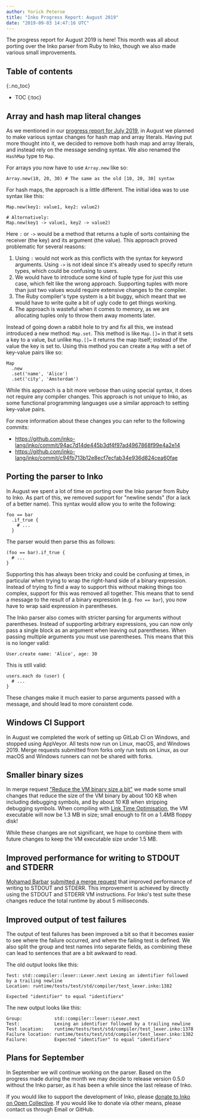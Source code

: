 ```yaml
---
author: Yorick Peterse
title: "Inko Progress Report: August 2019"
date: "2019-09-03 14:47:16 UTC"
---
```


The progress report for August 2019 is here! This month was all about porting
over the Inko parser from Ruby to Inko, though we also made various small
improvements.

<!-- READ MORE -->

## Table of contents
{:.no_toc}

* TOC
{:toc}

## Array and hash map literal changes

As we mentioned in our [progress report for July 2019][july-report], in August
we planned to make various syntax changes for hash map and array literals.
Having put more thought into it, we decided to remove both hash map and array
literals, and instead rely on the message sending syntax. We also renamed the
`HashMap` type to `Map`.

For arrays you now have to use `Array.new` like so:

```inko
Array.new(10, 20, 30) # The same as the old [10, 20, 30] syntax
```

For hash maps, the approach is a little different. The initial idea was to use
syntax like this:

```inko
Map.new(key1: value1, key2: value2)

# Alternatively:
Map.new(key1 -> value1, key2 -> value2)
```

Here `:` or `->` would be a method that returns a tuple of sorts containing the
receiver (the key) and its argument (the value). This approach proved
problematic for several reasons:

1. Using `:` would not work as this conflicts with the syntax for keyword
   arguments. Using `->` is not ideal since it's already used to specify return
   types, which could be confusing to users.
1. We would have to introduce some kind of tuple type for _just_ this use case,
   which felt like the wrong approach. Supporting tuples with more than just two
   values would require extensive changes to the compiler.
1. The Ruby compiler's type system is a bit buggy, which meant that we would
   have to write quite a bit of ugly code to get things working.
1. The approach is wasteful when it comes to memory, as we are allocating tuples
   only to throw them away moments later.

Instead of going down a rabbit hole to try and fix all this, we instead
introduced a new method: `Map.set`. This method is like `Map.[]=` in that it
sets a key to a value, but unlike `Map.[]=` it returns the map itself; instead
of the value the key is set to. Using this method you can create a `Map` with a
set of key-value pairs like so:

```inko
Map
  .new
  .set('name', 'Alice')
  .set('city', 'Amsterdam')
```

While this approach is a bit more verbose than using special syntax, it does not
require any compiler changes. This approach is not unique to Inko, as some
functional programming languages use a similar approach to setting key-value
pairs.

For more information about these changes you can refer to the following commits:

* <https://github.com/inko-lang/inko/commit/94ac7d14de445b3df4f97ad4967868f99e4a2e14>
* <https://github.com/inko-lang/inko/commit/c94fb713b12e8ecf7ecfab34e936d824cea60fae>

## Porting the parser to Inko

In August we spent a lot of time on porting over the Inko parser from Ruby to
Inko. As part of this, we removed support for "newline sends" (for a lack of a
better name). This syntax would allow you to write the following:

```inko
foo == bar
  .if_true {
    # ...
  }
```

The parser would then parse this as follows:

```inko
(foo == bar).if_true {
  # ...
}
```

Supporting this has always been tricky and could be confusing at times,
in particular when trying to wrap the right-hand side of a binary expression.
Instead of trying to find a way to support this without making things too
complex, support for this was removed all together. This means that to send a
message to the result of a binary expression (e.g. `foo == bar`), you now have
to wrap said expression in parentheses.

The Inko parser also comes with stricter parsing for arguments without
parentheses. Instead of supporting arbitrary expressions, you can now only pass
a single block as an argument when leaving out parentheses. When passing
multiple arguments you must use parentheses. This means that this is no longer
valid:

```inko
User.create name: 'Alice', age: 30
```

This is still valid:

```inko
users.each do (user) {
  # ...
}
```

These changes make it much easier to parse arguments passed with a message, and
should lead to more consistent code.

## Windows CI Support

In August we completed the work of setting up GitLab CI on Windows, and stopped
using AppVeyor. All tests now run on Linux, macOS, and Windows 2019. Merge
requests submitted from forks only run tests on Linux, as our macOS and Windows
runners can not be shared with forks.

## Smaller binary sizes

In merge request ["Reduce the VM binary size a bit"][mr75] we made some small
changes that reduce the size of the VM binary by about 100 KB when including
debugging symbols, and by about 10 KB when stripping debugging symbols. When
compiling with [Link Time Optimisation][lto], the VM executable will now be
1.3 MB in size; small enough to fit on a 1.4MB floppy disk!

While these changes are not significant, we hope to combine them with future
changes to keep the VM executable size under 1.5 MB.

## Improved performance for writing to STDOUT and STDERR

[Mohamad Barbar][mbarbar] [submitted a merge request][mr77] that improved
performance of writing to STDOUT and STDERR. This improvement is achieved by
directly using the STDOUT and STDERR VM instructions. For Inko's test suite
these changes reduce the total runtime by about 5 milliseconds.

## Improved output of test failures

The output of test failures has been improved a bit so that it becomes easier to
see where the failure occurred, and where the failing test is defined. We also
split the group and test names into separate fields, as combining these can lead
to sentences that are a bit awkward to read.

The old output looks like this:

```
Test: std::compiler::lexer::Lexer.next Lexing an identifier followed by a trailing newline
Location: runtime/tests/test/std/compiler/test_lexer.inko:1382

Expected "identifier" to equal "identifierx"
```

The new output looks like this:

```
Group:            std::compiler::lexer::Lexer.next
Test:             Lexing an identifier followed by a trailing newline
Test location:    runtime/tests/test/std/compiler/test_lexer.inko:1378
Failure location: runtime/tests/test/std/compiler/test_lexer.inko:1382
Failure:          Expected "identifier" to equal "identifierx"
```

## Plans for September

In September we will continue working on the parser. Based on the progress made
during the month we may decide to release version 0.5.0 without the Inko parser,
as it has been a while since the last release of Inko.

If you would like to support the development of Inko, please [donate to Inko on
Open Collective][open-collective]. If you would like to donate via other means,
please contact us through Email or GitHub.

[july-report]: /news/inko-progress-report-july-2019/
[mr75]: https://gitlab.com/inko-lang/inko/merge_requests/75
[lto]: https://en.wikipedia.org/wiki/Interprocedural_optimization
[mr77]: https://gitlab.com/inko-lang/inko/merge_requests/77
[mbarbar]: https://gitlab.com/mbarbar
[open-collective]: https://opencollective.com/inko-lang
